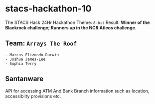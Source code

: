 # stacs-hackathon-10
The STACS Hack 24Hr Hackathon
Theme: `8-bit`
Result: **Winner of the Blackrock challenge; Runners up in the NCR Atleos challenge.**

## Team: `Arrays The Roof`
    - Marcus Elizondo-Darwin
    - Joshua James-Lee
    - Sophia Terry

## Santanware
API for accessing ATM And Bank Branch information such as location, accessibilty provisions etc.
